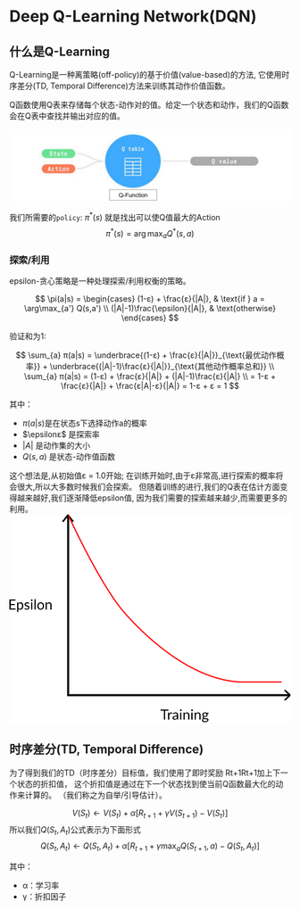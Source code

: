 # Deep Q-Learning Network(DQN)

## 什么是Q-Learning
Q-Learning是一种离策略(off-policy)的基于价值(value-based)的方法,
它使用时序差分(TD, Temporal Difference)方法来训练其动作价值函数。

Q函数使用Q表来存储每个状态-动作对的值。给定一个状态和动作，我们的Q函数会在Q表中查找并输出对应的值。

![image](./Q-function-flow.png)

我们所需要的`policy`: $\pi^*(s)$ 就是找出可以使Q值最大的Action
$$
\pi^*(s) = \arg\max_a Q^*(s,a)
$$

### 探索/利用

epsilon-贪心策略是一种处理探索/利用权衡的策略。

$$
\pi(a|s) = 
\begin{cases} 
(1-ε) + \frac{ε}{|A|}, & \text{if } a = \arg\max_{a'} Q(s,a') \\
(|A|-1)\frac{\epsilon}{|A|}, & \text{otherwise}
\end{cases}
$$

验证和为1:

$$
\sum_{a} π(a|s) = \underbrace{(1-ε) + \frac{ε}{|A|}}_{\text{最优动作概率}} + \underbrace{(|A|-1)\frac{ε}{|A|}}_{\text{其他动作概率总和}} \\
\sum_{a} π(a|s) = (1-ε) + \frac{ε}{|A|} + (|A|-1)\frac{ε}{|A|}  \\
= 1-ε + \frac{ε}{|A|} + \frac{ε|A|-ε}{|A|} = 1-ε + ε = 1
$$

其中：

- $\pi(a|s)$是在状态s下选择动作a的概率
- $\epsilonε$ 是探索率
- $|A|$ 是动作集的大小
- $Q(s,a)$ 是状态-动作值函数

这个想法是,从初始值ε = 1.0开始;
在训练开始时,由于ε非常高,进行探索的概率将会很大,所以大多数时候我们会探索。
但随着训练的进行,我们的Q表在估计方面变得越来越好,我们逐渐降低epsilon值,
因为我们需要的探索越来越少,而需要更多的利用。
![image](./Q-learning-epsilon.png)


## 时序差分(TD, Temporal Difference)

为了得到我们的TD（时序差分）目标值，我们使用了即时奖励 Rt+1Rt+1​ 
加上下一个状态的折扣值，
这个折扣值是通过在下一个状态找到使当前Q函数最大化的动作来计算的。
（我们称之为自举/引导估计）。

$$
V(S_t) \leftarrow V(S_t) + \alpha[R_{t+1} + \gamma V(S_{t+1}) - V(S_t)]
$$
所以我们$Q(S_t, A_t)$公式表示为下面形式
$$
Q(S_t, A_t) \leftarrow Q(S_t, A_t) + \alpha[R_{t+1} + \gamma \max_{a}Q(S_{t+1}, a) - Q(S_t, A_t)]
$$

其中：
- α：学习率
- γ：折扣因子
